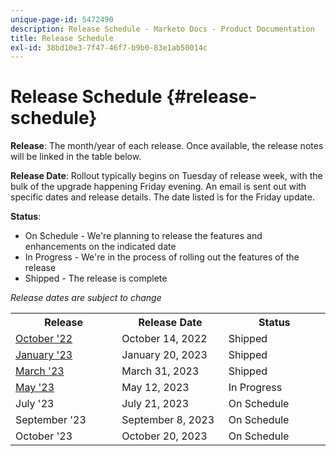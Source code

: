 ```yaml
---
unique-page-id: 5472490
description: Release Schedule - Marketo Docs - Product Documentation
title: Release Schedule
exl-id: 38bd10e3-7f47-46f7-b9b0-83e1ab50014c
---
```

# Release Schedule {#release-schedule}

**Release**: The month/year of each release. Once available, the release notes will be linked in the table below.

**Release Date**: Rollout typically begins on Tuesday of release week, with the bulk of the upgrade happening Friday evening. An email is sent out with specific dates and release details. The date listed is for the Friday update.

**Status**:

* On Schedule - We're planning to release the features and enhancements on the indicated date
* In Progress - We're in the process of rolling out the features of the release
* Shipped - The release is complete

_Release dates are subject to change_

<table> 
 <colgroup> 
  <col> 
  <col> 
  <col> 
 </colgroup>
 <tbody> 
  <tr> 
   <th width="250px">Release</th>
   <th width="250px">Release Date</th>
   <th width="250px">Status</th>
  </tr>
  <tr> 
   <td><a href="/help/marketo/release-notes/previous-releases/2022/release-notes-oct-22.md">October '22</a></td>
   <td>October 14, 2022</td>
   <td>Shipped</td>
  </tr>
  <tr> 
   <td><a href="/help/marketo/release-notes/previous-releases/2023/release-notes-jan-23.md">January '23</a></td>
   <td>January 20, 2023</td>
   <td>Shipped</td>
  </tr>
  <tr> 
   <td><a href="/help/marketo/release-notes/previous-releases/2023/release-notes-mar-23.md">March '23</a></td>
   <td>March 31, 2023</td>
   <td>Shipped</td>
  </tr>
  <tr>
   <td><a href="/help/marketo/release-notes/current.md">May '23</a></td>
   <td>May 12, 2023</td>
   <td>In Progress</td>
  </tr>
  <tr> 
   <td>July '23</td>
   <td>July 21, 2023</td>
   <td>On Schedule</td>
  </tr>
  <tr>
   <td>September '23</td>
   <td>September 8, 2023</td>
   <td>On Schedule</td>
  </tr>
  <tr>
   <td>October '23</td>
   <td>October 20, 2023</td>
   <td>On Schedule</td>
  </tr>
 </tbody>
</table>
